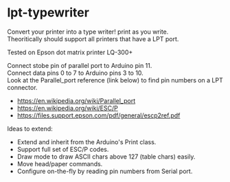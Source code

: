 # lpt-typewriter

Convert your printer into a type writer! print as you write.<br>
Theoritically should support all printers that have a LPT port.

Tested on Epson dot matrix printer LQ-300+

Connect stobe pin of parallel port to Arduino pin 11.<br>
Connect data pins 0 to 7 to Arduino pins 3 to 10.<br>
Look at the Parallel_port reference (link below) to find pin numbers
on a LPT connector.

- https://en.wikipedia.org/wiki/Parallel_port
- https://en.wikipedia.org/wiki/ESC/P
- https://files.support.epson.com/pdf/general/escp2ref.pdf

Ideas to extend: 
- Extend and inherit from the Arduino's Print class.
- Support full set of ESC/P codes.
- Draw mode to draw ASCII chars above 127 (table chars) easily.
- Move head/paper commands.
- Configure on-the-fly by reading pin numbers from Serial port.

